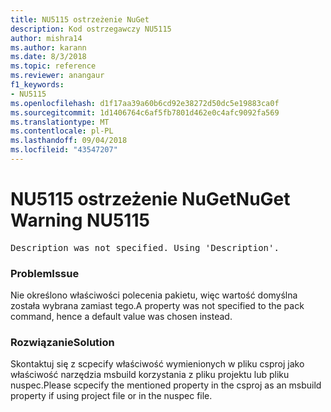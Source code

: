 ```yaml
---
title: NU5115 ostrzeżenie NuGet
description: Kod ostrzegawczy NU5115
author: mishra14
ms.author: karann
ms.date: 8/3/2018
ms.topic: reference
ms.reviewer: anangaur
f1_keywords:
- NU5115
ms.openlocfilehash: d1f17aa39a60b6cd92e38272d50dc5e19883ca0f
ms.sourcegitcommit: 1d1406764c6af5fb7801d462e0c4afc9092fa569
ms.translationtype: MT
ms.contentlocale: pl-PL
ms.lasthandoff: 09/04/2018
ms.locfileid: "43547207"
---
```

# <a name="nuget-warning-nu5115"></a><span data-ttu-id="27d1d-103">NU5115 ostrzeżenie NuGet</span><span class="sxs-lookup"><span data-stu-id="27d1d-103">NuGet Warning NU5115</span></span>
<pre>Description was not specified. Using 'Description'.</pre>

### <a name="issue"></a><span data-ttu-id="27d1d-104">Problem</span><span class="sxs-lookup"><span data-stu-id="27d1d-104">Issue</span></span>

<span data-ttu-id="27d1d-105">Nie określono właściwości polecenia pakietu, więc wartość domyślna została wybrana zamiast tego.</span><span class="sxs-lookup"><span data-stu-id="27d1d-105">A property was not specified to the pack command, hence a default value was chosen instead.</span></span>


### <a name="solution"></a><span data-ttu-id="27d1d-106">Rozwiązanie</span><span class="sxs-lookup"><span data-stu-id="27d1d-106">Solution</span></span>

<span data-ttu-id="27d1d-107">Skontaktuj się z scpecify właściwość wymienionych w pliku csproj jako właściwość narzędzia msbuild korzystania z pliku projektu lub pliku nuspec.</span><span class="sxs-lookup"><span data-stu-id="27d1d-107">Please scpecify the mentioned property in the csproj as an msbuild property if using project file or in the nuspec file.</span></span>

